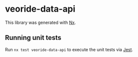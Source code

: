 # veoride-data-api

This library was generated with [Nx](https://nx.dev).

## Running unit tests

Run `nx test veoride-data-api` to execute the unit tests via [Jest](https://jestjs.io).
